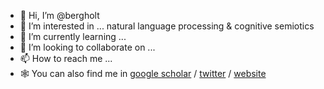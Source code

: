 - 👋 Hi, I’m @bergholt
- 👀 I’m interested in ... natural language processing & cognitive semiotics
- 🌱 I’m currently learning ...
- 💞️ I’m looking to collaborate on ...
- 📫 How to reach me ...
- 🕸️ You can also find me in [google scholar](https://scholar.google.com/citations?user=Wh_RhH8AAAAJ&hl=en) / [twitter](https://twitter.com/kasperbergholt) / [website](https://bergholt.net/)

<!---
bergholt/bergholt is a ✨ special ✨ repository because its `README.md` (this file) appears on your GitHub profile.
You can click the Preview link to take a look at your changes.
--->
